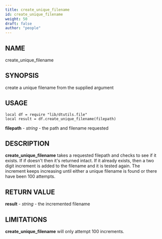 ```yaml
---
title: create_unique_filename
id: create_unique_filename
weight: 50
draft: false
author: "people"
---
```


## NAME

create_unique_filename

## SYNOPSIS

create a unique filename from the supplied argument

## USAGE
```
local df = require "lib/dtutils.file"
local result = df.create_unique_filename(filepath)
```
**filepath** - _string_ - the path and filename requested

## DESCRIPTION

**create_unique_filename** takes a requested filepath and checks to see if
it exists.  If if doesn't then it's returned intact.  If it already exists, then a two
digit increment is added to the filename and it is tested again.  The increment keeps 
increasing until either a unique filename is found or there have been 100 attempts.

## RETURN VALUE

**result** - _string_ - the incremented filename

## LIMITATIONS

**create_unique_filename** will only attempt 100 increments.
